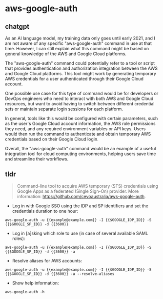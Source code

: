 # aws-google-auth 
## chatgpt 
As an AI language model, my training data only goes until early 2021, and I am not aware of any specific "aws-google-auth" command in use at that time. However, I can still explain what this command might be based on general knowledge of the AWS and Google Cloud platforms.

The "aws-google-auth" command could potentially refer to a tool or script that provides authentication and authorization integration between the AWS and Google Cloud platforms. This tool might work by generating temporary AWS credentials for a user authenticated through their Google Cloud account.

One possible use case for this type of command would be for developers or DevOps engineers who need to interact with both AWS and Google Cloud resources, but want to avoid having to switch between different credential sets or maintain separate login sessions for each platform.

In general, tools like this would be configured with certain parameters, such as the user's Google Cloud account information, the AWS role permissions they need, and any required environment variables or API keys. Users would then run the command to authenticate and obtain temporary AWS credentials based on their Google Cloud login.

Overall, the "aws-google-auth" command would be an example of a useful integration tool for cloud computing environments, helping users save time and streamline their workflows. 

## tldr 
 
> Command-line tool to acquire AWS temporary (STS) credentials using Google Apps as a federated (Single Sign-On) provider.
> More information: <https://github.com/cevoaustralia/aws-google-auth>.

- Log in with Google SSO using the IDP and SP identifiers and set the credentials duration to one hour:

`aws-google-auth -u {{example@example.com}} -I {{$GOOGLE_IDP_ID}} -S {{$GOOGLE_SP_ID}} -d {{3600}}`

- Log in [a]sking which role to use (in case of several available SAML roles):

`aws-google-auth -u {{example@example.com}} -I {{$GOOGLE_IDP_ID}} -S {{$GOOGLE_SP_ID}} -d {{3600}} -a`

- Resolve aliases for AWS accounts:

`aws-google-auth -u {{example@example.com}} -I {{$GOOGLE_IDP_ID}} -S {{$GOOGLE_SP_ID}} -d {{3600}} -a --resolve-aliases`

- Show help information:

`aws-google-auth -h`

